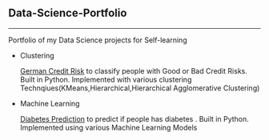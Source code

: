 ## Data-Science-Portfolio

-----------------------------------------------------------------------------------------------
Portfolio of my Data Science projects for Self-learning

* Clustering

  [German Credit Risk](https://github.com/parthgandhi487/Data-Science-Portfolio/tree/master/German%20Credit%20Risk) to classify people       with Good or Bad Credit Risks. Built in  Python. Implemented with various clustering                                Technqiues(KMeans,Hierarchical,Hierarchical Agglomerative Clustering)
  
  
 * Machine Learning
 
   [Diabetes Prediction](https://github.com/parthgandhi487/Data-Science-Portfolio/tree/master/Diabetes) to predict if people has diabetes .  Built in Python. Implemented using various Machine Learning Models
